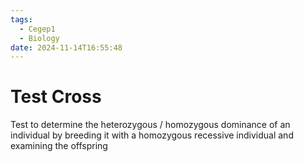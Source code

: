 ```yaml
---
tags:
  - Cegep1
  - Biology
date: 2024-11-14T16:55:48
---
```


# Test Cross

Test to determine the heterozygous / homozygous dominance of an individual by breeding it with a homozygous recessive individual and examining the offspring
